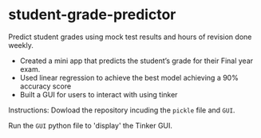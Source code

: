# student-grade-predictor

Predict student grades using mock test results and hours of revision done weekly.

- Created a mini app that predicts the student’s grade for their Final year exam.
- Used linear regression to achieve the best model achieving a 90% accuracy score
- Built a GUI for users to interact with using tinker


Instructions:
Dowload the repository incuding the  `pickle` file and `GUI`.

Run the `GUI` python file to 'display' the Tinker GUI.

